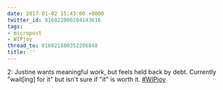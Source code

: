 ```yaml
---
date: 2017-01-02 15:43:00 +0000
twitter_id: 816022000284143616
tags:
- micropost
- WIPjoy
thread_to: 816021880352206848
title: ''
---
```


2: Justine wants meaningful work, but feels held back by debt. Currently "wait[ing] for it" but isn't sure if "it" is worth it. [#WIPjoy](https://twitter.com/hashtag/WIPjoy)
